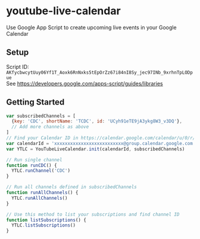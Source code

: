 # youtube-live-calendar
Use Google App Script to create upcoming live events in your Google Calendar

## Setup
Script ID: `AKfycbwcytUuy06Yf1T_Aoxk6RnNxks5tEpOrZz67i84nI8Sy_jec97INb_9xrhnTpLODpue` \
See https://developers.google.com/apps-script/guides/libraries

## Getting Started
```js
var subscribedChannels = [
  {key: 'CDC', shortName: 'TCDC', id: 'UCyh91eTE9jA3ykg8W3_v3DQ'},
  // Add more channels as above
]
// Find your Calendar ID in https://calendar.google.com/calendar/u/0/r/settings
var calendarId = 'xxxxxxxxxxxxxxxxxxxxxxxxxx@group.calendar.google.com'
var YTLC = YouTubeLiveCalendar.init(calendarId, subscribedChannels)

// Run single channel
function runCDC() {
  YTLC.runChannel('CDC')
}

// Run all channels defined in subscribedChannels
function runAllChannels() {
  YTLC.runAllChannels()
}

// Use this method to list your subscriptions and find channel ID
function listSubscriptions() {
  YTLC.listSubscriptions()
}
```
